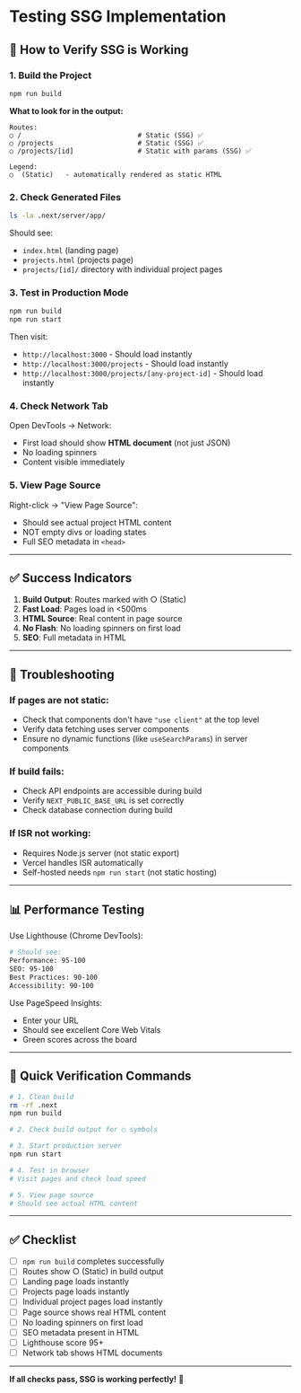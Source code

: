 # Testing SSG Implementation

## 🧪 How to Verify SSG is Working

### **1. Build the Project**
```bash
npm run build
```

**What to look for in the output:**
```
Routes:
○ /                             # Static (SSG) ✅
○ /projects                     # Static (SSG) ✅
○ /projects/[id]                # Static with params (SSG) ✅

Legend:
○  (Static)   - automatically rendered as static HTML
```

### **2. Check Generated Files**
```bash
ls -la .next/server/app/
```

Should see:
- `index.html` (landing page)
- `projects.html` (projects page)
- `projects/[id]/` directory with individual project pages

### **3. Test in Production Mode**
```bash
npm run build
npm run start
```

Then visit:
- `http://localhost:3000` - Should load instantly
- `http://localhost:3000/projects` - Should load instantly
- `http://localhost:3000/projects/[any-project-id]` - Should load instantly

### **4. Check Network Tab**
Open DevTools → Network:
- First load should show **HTML document** (not just JSON)
- No loading spinners
- Content visible immediately

### **5. View Page Source**
Right-click → "View Page Source":
- Should see actual project HTML content
- NOT empty divs or loading states
- Full SEO metadata in `<head>`

---

## ✅ Success Indicators

1. **Build Output**: Routes marked with ○ (Static)
2. **Fast Load**: Pages load in <500ms
3. **HTML Source**: Real content in page source
4. **No Flash**: No loading spinners on first load
5. **SEO**: Full metadata in HTML

---

## 🐛 Troubleshooting

### **If pages are not static:**
- Check that components don't have `"use client"` at the top level
- Verify data fetching uses server components
- Ensure no dynamic functions (like `useSearchParams`) in server components

### **If build fails:**
- Check API endpoints are accessible during build
- Verify `NEXT_PUBLIC_BASE_URL` is set correctly
- Check database connection during build

### **If ISR not working:**
- Requires Node.js server (not static export)
- Vercel handles ISR automatically
- Self-hosted needs `npm run start` (not static hosting)

---

## 📊 Performance Testing

Use Lighthouse (Chrome DevTools):
```bash
# Should see:
Performance: 95-100
SEO: 95-100
Best Practices: 90-100
Accessibility: 90-100
```

Use PageSpeed Insights:
- Enter your URL
- Should see excellent Core Web Vitals
- Green scores across the board

---

## 🎯 Quick Verification Commands

```bash
# 1. Clean build
rm -rf .next
npm run build

# 2. Check build output for ○ symbols

# 3. Start production server
npm run start

# 4. Test in browser
# Visit pages and check load speed

# 5. View page source
# Should see actual HTML content
```

---

## ✅ Checklist

- [ ] `npm run build` completes successfully
- [ ] Routes show ○ (Static) in build output
- [ ] Landing page loads instantly
- [ ] Projects page loads instantly
- [ ] Individual project pages load instantly
- [ ] Page source shows real HTML content
- [ ] No loading spinners on first load
- [ ] SEO metadata present in HTML
- [ ] Lighthouse score 95+
- [ ] Network tab shows HTML documents

---

**If all checks pass, SSG is working perfectly!** 🎉
